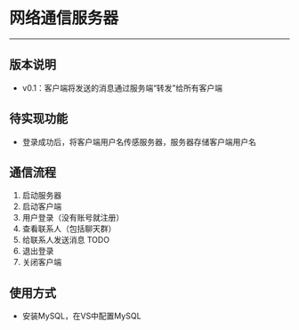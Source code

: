 # 网络通信服务器

---

## 版本说明

- v0.1：客户端将发送的消息通过服务端“转发”给所有客户端

## 待实现功能

- 登录成功后，将客户端用户名传感服务器，服务器存储客户端用户名



## 通信流程

1. 启动服务器
2. 启动客户端
3. 用户登录（没有账号就注册）
4. 查看联系人（包括聊天群）
5. 给联系人发送消息 TODO
6. 退出登录
7. 关闭客户端

## 使用方式

- 安装MySQL，在VS中配置MySQL